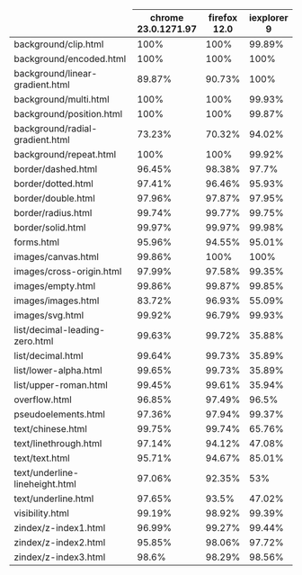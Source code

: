 <table><thead><tr><td></td><th>chrome<br />23.0.1271.97</th><th>firefox<br />12.0</th><th>iexplorer<br />9</th></tr></thead><tbody>
<tr><td>background/clip.html</td><td>100%</td><td>100%</td><td>99.89%</td></tr>
<tr><td>background/encoded.html</td><td>100%</td><td>100%</td><td>100%</td></tr>
<tr><td>background/linear-gradient.html</td><td>89.87%</td><td>90.73%</td><td>100%</td></tr>
<tr><td>background/multi.html</td><td>100%</td><td>100%</td><td>99.93%</td></tr>
<tr><td>background/position.html</td><td>100%</td><td>100%</td><td>99.87%</td></tr>
<tr><td>background/radial-gradient.html</td><td>73.23%</td><td>70.32%</td><td>94.02%</td></tr>
<tr><td>background/repeat.html</td><td>100%</td><td>100%</td><td>99.92%</td></tr>
<tr><td>border/dashed.html</td><td>96.45%</td><td>98.38%</td><td>97.7%</td></tr>
<tr><td>border/dotted.html</td><td>97.41%</td><td>96.46%</td><td>95.93%</td></tr>
<tr><td>border/double.html</td><td>97.96%</td><td>97.87%</td><td>97.95%</td></tr>
<tr><td>border/radius.html</td><td>99.74%</td><td>99.77%</td><td>99.75%</td></tr>
<tr><td>border/solid.html</td><td>99.97%</td><td>99.97%</td><td>99.98%</td></tr>
<tr><td>forms.html</td><td>95.96%</td><td>94.55%</td><td>95.01%</td></tr>
<tr><td>images/canvas.html</td><td>99.86%</td><td>100%</td><td>100%</td></tr>
<tr><td>images/cross-origin.html</td><td>97.99%</td><td>97.58%</td><td>99.35%</td></tr>
<tr><td>images/empty.html</td><td>99.86%</td><td>99.87%</td><td>99.85%</td></tr>
<tr><td>images/images.html</td><td>83.72%</td><td>96.93%</td><td>55.09%</td></tr>
<tr><td>images/svg.html</td><td>99.92%</td><td>96.79%</td><td>99.93%</td></tr>
<tr><td>list/decimal-leading-zero.html</td><td>99.63%</td><td>99.72%</td><td>35.88%</td></tr>
<tr><td>list/decimal.html</td><td>99.64%</td><td>99.73%</td><td>35.89%</td></tr>
<tr><td>list/lower-alpha.html</td><td>99.65%</td><td>99.73%</td><td>35.89%</td></tr>
<tr><td>list/upper-roman.html</td><td>99.45%</td><td>99.61%</td><td>35.94%</td></tr>
<tr><td>overflow.html</td><td>96.85%</td><td>97.49%</td><td>96.5%</td></tr>
<tr><td>pseudoelements.html</td><td>97.36%</td><td>97.94%</td><td>99.37%</td></tr>
<tr><td>text/chinese.html</td><td>99.75%</td><td>99.74%</td><td>65.76%</td></tr>
<tr><td>text/linethrough.html</td><td>97.14%</td><td>94.12%</td><td>47.08%</td></tr>
<tr><td>text/text.html</td><td>95.71%</td><td>94.67%</td><td>85.01%</td></tr>
<tr><td>text/underline-lineheight.html</td><td>97.06%</td><td>92.35%</td><td>53%</td></tr>
<tr><td>text/underline.html</td><td>97.65%</td><td>93.5%</td><td>47.02%</td></tr>
<tr><td>visibility.html</td><td>99.19%</td><td>98.92%</td><td>99.39%</td></tr>
<tr><td>zindex/z-index1.html</td><td>96.99%</td><td>99.27%</td><td>99.44%</td></tr>
<tr><td>zindex/z-index2.html</td><td>95.85%</td><td>98.06%</td><td>97.72%</td></tr>
<tr><td>zindex/z-index3.html</td><td>98.6%</td><td>98.29%</td><td>98.56%</td></tr>
</tbody></table>